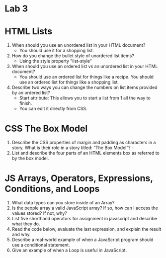 # Lab 3

# HTML Lists 

1. When should you use an unordered list in your HTML document?
     - You should use it for a shopping list.
3. How do you change the bullet style of unordered list items?
     - Using the style property "list-style"
5. When should you use an ordered list vs an unordered list in your HTML document?
     - You should use an ordered list for things like a recipe. You should use an ordered list for things like a shopping list. 
7. Describe two ways you can change the numbers on list items provided by an ordered list?
     - Start attribute: This allows you to start a list from 1 all the way to finish.
     - You can edit it directly from CSS. 


# CSS The Box Model 

1. Describe the CSS properties of margin and padding as characters in a story. What is their role in a story titled: “The Box Model”?
        - 
3. List and describe the four parts of an HTML elements box as referred to by the box model.


# JS Arrays, Operators, Expressions, Conditions, and Loops

1. What data types can you store inside of an Array?
2. Is the people array a valid JavaScript array? If so, how can I access the values stored? If not, why?
3. List five shorthand operators for assignment in javascript and describe what they do.
4. Read the code below, evaluate the last expression, and explain the result and why.
5. Describe a real-world example of when a JavaScript program should use a conditional statement.
6. Give an example of when a Loop is useful in JavaScript.
   
